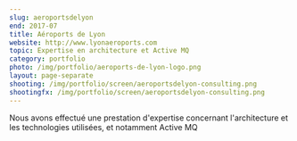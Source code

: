```yaml
---
slug: aeroportsdelyon
end: 2017-07
title: Aéroports de Lyon
website: http://www.lyonaeroports.com
topic: Expertise en architecture et Active MQ
category: portfolio
photo: /img/portfolio/aeroports-de-lyon-logo.png
layout: page-separate
shooting: /img/portfolio/screen/aeroportsdelyon-consulting.png
shootingfx: /img/portfolio/screen/aeroportsdelyon-consulting.png
---
```

Nous avons effectué une prestation d'expertise concernant l'architecture et les technologies utilisées, et notamment Active MQ